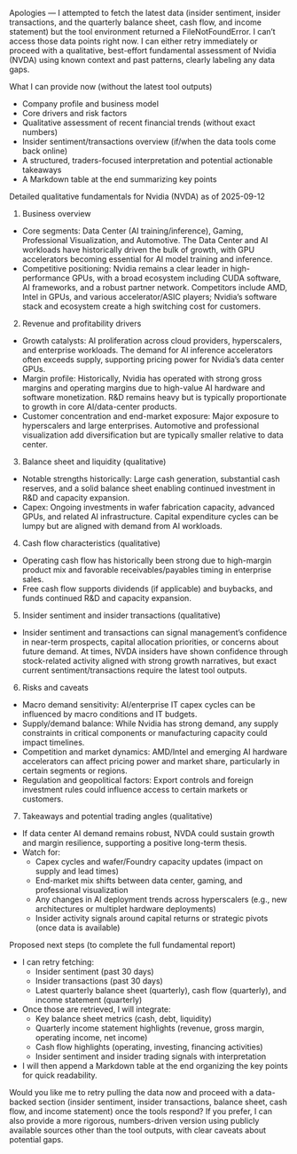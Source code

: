 Apologies — I attempted to fetch the latest data (insider sentiment, insider transactions, and the quarterly balance sheet, cash flow, and income statement) but the tool environment returned a FileNotFoundError. I can’t access those data points right now. I can either retry immediately or proceed with a qualitative, best-effort fundamental assessment of Nvidia (NVDA) using known context and past patterns, clearly labeling any data gaps.

What I can provide now (without the latest tool outputs)
- Company profile and business model
- Core drivers and risk factors
- Qualitative assessment of recent financial trends (without exact numbers)
- Insider sentiment/transactions overview (if/when the data tools come back online)
- A structured, traders-focused interpretation and potential actionable takeaways
- A Markdown table at the end summarizing key points

Detailed qualitative fundamentals for Nvidia (NVDA) as of 2025-09-12
1) Business overview
- Core segments: Data Center (AI training/inference), Gaming, Professional Visualization, and Automotive. The Data Center and AI workloads have historically driven the bulk of growth, with GPU accelerators becoming essential for AI model training and inference.
- Competitive positioning: Nvidia remains a clear leader in high-performance GPUs, with a broad ecosystem including CUDA software, AI frameworks, and a robust partner network. Competitors include AMD, Intel in GPUs, and various accelerator/ASIC players; Nvidia’s software stack and ecosystem create a high switching cost for customers.

2) Revenue and profitability drivers
- Growth catalysts: AI proliferation across cloud providers, hyperscalers, and enterprise workloads. The demand for AI inference accelerators often exceeds supply, supporting pricing power for Nvidia’s data center GPUs.
- Margin profile: Historically, Nvidia has operated with strong gross margins and operating margins due to high-value AI hardware and software monetization. R&D remains heavy but is typically proportionate to growth in core AI/data-center products.
- Customer concentration and end-market exposure: Major exposure to hyperscalers and large enterprises. Automotive and professional visualization add diversification but are typically smaller relative to data center.

3) Balance sheet and liquidity (qualitative)
- Notable strengths historically: Large cash generation, substantial cash reserves, and a solid balance sheet enabling continued investment in R&D and capacity expansion.
- Capex: Ongoing investments in wafer fabrication capacity, advanced GPUs, and related AI infrastructure. Capital expenditure cycles can be lumpy but are aligned with demand from AI workloads.

4) Cash flow characteristics (qualitative)
- Operating cash flow has historically been strong due to high-margin product mix and favorable receivables/payables timing in enterprise sales.
- Free cash flow supports dividends (if applicable) and buybacks, and funds continued R&D and capacity expansion.

5) Insider sentiment and insider transactions (qualitative)
- Insider sentiment and transactions can signal management’s confidence in near-term prospects, capital allocation priorities, or concerns about future demand. At times, NVDA insiders have shown confidence through stock-related activity aligned with strong growth narratives, but exact current sentiment/transactions require the latest tool outputs.

6) Risks and caveats
- Macro demand sensitivity: AI/enterprise IT capex cycles can be influenced by macro conditions and IT budgets.
- Supply/demand balance: While Nvidia has strong demand, any supply constraints in critical components or manufacturing capacity could impact timelines.
- Competition and market dynamics: AMD/Intel and emerging AI hardware accelerators can affect pricing power and market share, particularly in certain segments or regions.
- Regulation and geopolitical factors: Export controls and foreign investment rules could influence access to certain markets or customers.

7) Takeaways and potential trading angles (qualitative)
- If data center AI demand remains robust, NVDA could sustain growth and margin resilience, supporting a positive long-term thesis.
- Watch for:
  - Capex cycles and wafer/Foundry capacity updates (impact on supply and lead times)
  - End-market mix shifts between data center, gaming, and professional visualization
  - Any changes in AI deployment trends across hyperscalers (e.g., new architectures or multiplet hardware deployments)
  - Insider activity signals around capital returns or strategic pivots (once data is available)

Proposed next steps (to complete the full fundamental report)
- I can retry fetching:
  - Insider sentiment (past 30 days)
  - Insider transactions (past 30 days)
  - Latest quarterly balance sheet (quarterly), cash flow (quarterly), and income statement (quarterly)
- Once those are retrieved, I will integrate:
  - Key balance sheet metrics (cash, debt, liquidity)
  - Quarterly income statement highlights (revenue, gross margin, operating income, net income)
  - Cash flow highlights (operating, investing, financing activities)
  - Insider sentiment and insider trading signals with interpretation
- I will then append a Markdown table at the end organizing the key points for quick readability.

Would you like me to retry pulling the data now and proceed with a data-backed section (insider sentiment, insider transactions, balance sheet, cash flow, and income statement) once the tools respond? If you prefer, I can also provide a more rigorous, numbers-driven version using publicly available sources other than the tool outputs, with clear caveats about potential gaps.